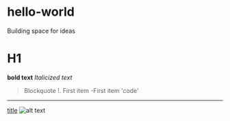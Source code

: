 # hello-world
Building space for ideas
# H1
**bold text**
*Italicized text*
> Blockquote
!. First item 
-First item
'code'
---
[title](https://www.example.com)
![alt text](image.jpg)
